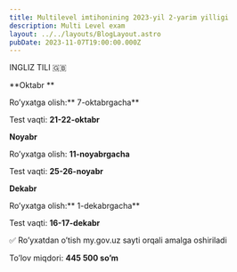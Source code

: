 ```yaml
---
title: Multilevel imtihonining 2023-yil 2-yarim yilligi
description: Multi Level exam
layout: ../../layouts/BlogLayout.astro
pubDate: 2023-11-07T19:00:00.000Z
---
```


INGLIZ TILI 🇬🇧

**Oktabr **

Ro’yxatga olish:** 7-oktabrgacha**

Test vaqti: **21-22-oktabr**

**Noyabr**

Ro’yxatga olish: **11-noyabrgacha**

Test vaqti: **25-26-noyabr**

**Dekabr**

Ro’yxatga olish:** 1-dekabrgacha**

Test vaqti: **16-17-dekabr**

✅ Ro’yxatdan o’tish my.gov.uz sayti orqali amalga oshiriladi

To’lov miqdori: **445 500 so’m**
